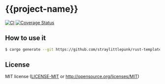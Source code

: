 # {{project-name}}

[![CI](https://github.com/{{gh-username}}/{{project-name}}/workflows/CI/badge.svg)](https://github.com/{{gh-username}}/{{project-name}}/actions)
[![Coverage Status](https://coveralls.io/repos/github/{{gh-username}}/{{project-name}}/badge.svg?branch=main)](https://coveralls.io/github/{{gh-username}}/{{project-name}}?branch=main)


## How to use it

```bash
$ cargo generate --git https://github.com/straylittlepunk/rust-template
```



## License

 MIT license
   ([LICENSE-MIT](LICENSE-MIT) or http://opensource.org/licenses/MIT)
